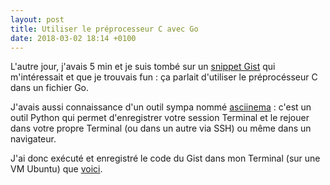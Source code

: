 ```yaml
---
layout: post
title: Utiliser le préprocesseur C avec Go
date: 2018-03-02 18:14 +0100
---
```

L'autre jour, j'avais 5 min et je suis tombé sur un [snippet Gist][1] qui 
m'intéressait et que je trouvais fun : ça parlait d'utiliser le préprocésseur C 
dans un fichier Go.

J'avais aussi connaissance d'un outil sympa nommé [asciinema][2] : c'est un 
outil Python qui permet d'enregistrer votre session Terminal et le rejouer dans
 votre propre Terminal (ou dans un autre via SSH) ou même dans un navigateur.

J'ai donc exécuté et enregistré le code du Gist dans mon Terminal (sur une VM 
Ubuntu) que [voici][3].

[1]:	https://gist.github.com/dgryski/a8353cb0977641f1feb6db1b8ed0eaf7 "Gist"
[2]:	https://asciinema.org "asciinema"
[3]:	https://asciinema.org/a/166221 "Go CPP"
